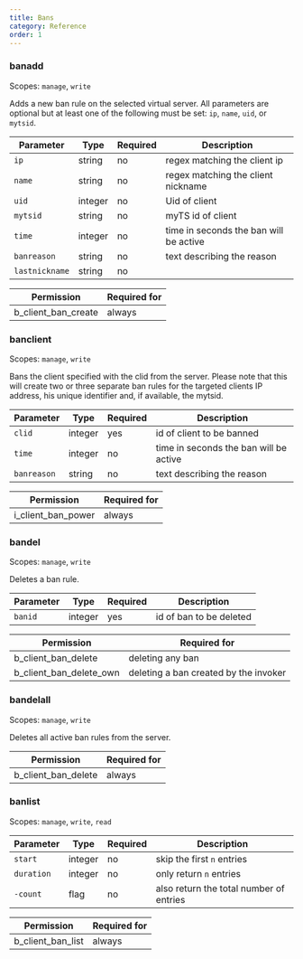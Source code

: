 ```yaml
---
title: Bans
category: Reference
order: 1
---
```


### banadd

Scopes: `manage`, `write`

Adds a new ban rule on the selected virtual server. All parameters are
optional but at least one of the following must be set: `ip`, `name`, `uid`, or `mytsid`.

| Parameter     | Type      | Required | Description
|---------------|-----------|----------|------------
| `ip`          | string    | no       | regex matching the client ip
| `name`        | string    | no       | regex matching the client nickname
| `uid`         | integer   | no       | Uid of client
| `mytsid`      | string    | no       | myTS id of client
| `time`        | integer   | no       | time in seconds the ban will be active
| `banreason`   | string    | no       | text describing the reason
| `lastnickname`| string    | no       | 

| Permission                               | Required for
|------------------------------------------|-------------
| b_client_ban_create                      | always

### banclient

Scopes: `manage`, `write`

Bans the client specified with the clid from the server. Please note that this will create two or three separate ban rules for the targeted clients IP address, his unique identifier and, if available, the mytsid.

| Parameter     | Type      | Required | Description
|---------------|-----------|----------|------------
| `clid`        | integer   | yes      | id of client to be banned
| `time`        | integer   | no       | time in seconds the ban will be active
| `banreason`   | string    | no       | text describing the reason

| Permission                               | Required for
|------------------------------------------|-------------
| i_client_ban_power                       | always

### bandel

Scopes: `manage`, `write`

Deletes a ban rule.

| Parameter     | Type      | Required | Description
|---------------|-----------|----------|------------
| `banid`       | integer   | yes      | id of ban to be deleted

| Permission                               | Required for
|------------------------------------------|-------------
| b_client_ban_delete                      | deleting any ban
| b_client_ban_delete_own                  | deleting a ban created by the invoker

### bandelall

Scopes: `manage`, `write`

Deletes all active ban rules from the server.

| Permission                               | Required for
|------------------------------------------|-------------
| b_client_ban_delete                      | always

### banlist

Scopes: `manage`, `write`, `read`

| Parameter     | Type      | Required | Description
|---------------|-----------|----------|------------
| `start`       | integer   | no       | skip the first `n` entries
| `duration`    | integer   | no       | only return `n` entries
| `-count`      | flag      | no       | also return the total number of entries

| Permission                               | Required for
|------------------------------------------|-------------
| b_client_ban_list                        | always
